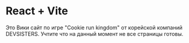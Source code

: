 # React + Vite

Это Вики сайт по игре "Сookie run kingdom" от корейской компаний DEVSISTERS. 
Учтите что на данный момент не все страницы готовы. 

